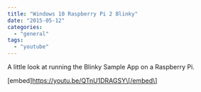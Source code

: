 ```yaml
---
title: "Windows 10 Raspberry Pi 2 Blinky"
date: "2015-05-12"
categories: 
  - "general"
tags: 
  - "youtube"
---
```


A little look at running the Blinky Sample App on a Raspberry Pi.

\[embed\]https://youtu.be/QTnU1DRAGSY\[/embed\]
